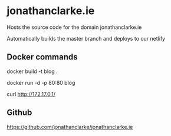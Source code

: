 # jonathanclarke.ie
Hosts the source code for the domain jonathanclarke.ie

Automatically builds the master branch and deploys to our netlify

## Docker commands
  docker build -t blog .

  docker run -d -p 80:80 blog
  
  curl http://172.17.0.1/

## Github
https://github.com/jonathanclarke/jonathanclarke.ie
